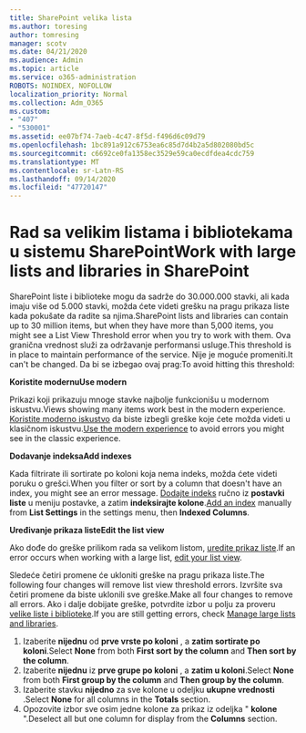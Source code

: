 ```yaml
---
title: SharePoint velika lista
ms.author: toresing
author: tomresing
manager: scotv
ms.date: 04/21/2020
ms.audience: Admin
ms.topic: article
ms.service: o365-administration
ROBOTS: NOINDEX, NOFOLLOW
localization_priority: Normal
ms.collection: Adm_O365
ms.custom:
- "407"
- "530001"
ms.assetid: ee07bf74-7aeb-4c47-8f5d-f496d6c09d79
ms.openlocfilehash: 1bc891a912c6753ea6c85d7d4b2a5d802080bd5c
ms.sourcegitcommit: c6692ce0fa1358ec3529e59ca0ecdfdea4cdc759
ms.translationtype: MT
ms.contentlocale: sr-Latn-RS
ms.lasthandoff: 09/14/2020
ms.locfileid: "47720147"
---
```

# <a name="work-with-large-lists-and-libraries-in-sharepoint"></a><span data-ttu-id="0446c-102">Rad sa velikim listama i bibliotekama u sistemu SharePoint</span><span class="sxs-lookup"><span data-stu-id="0446c-102">Work with large lists and libraries in SharePoint</span></span>

<span data-ttu-id="0446c-103">SharePoint liste i biblioteke mogu da sadrže do 30.000.000 stavki, ali kada imaju više od 5.000 stavki, možda ćete videti grešku na pragu prikaza liste kada pokušate da radite sa njima.</span><span class="sxs-lookup"><span data-stu-id="0446c-103">SharePoint lists and libraries can contain up to 30 million items, but when they have more than 5,000 items, you might see a List View Threshold error when you try to work with them.</span></span> <span data-ttu-id="0446c-104">Ova granična vrednost služi za održavanje performansi usluge.</span><span class="sxs-lookup"><span data-stu-id="0446c-104">This threshold is in place to maintain performance of the service.</span></span> <span data-ttu-id="0446c-105">Nije je moguće promeniti.</span><span class="sxs-lookup"><span data-stu-id="0446c-105">It can't be changed.</span></span> <span data-ttu-id="0446c-106">Da bi se izbegao ovaj prag:</span><span class="sxs-lookup"><span data-stu-id="0446c-106">To avoid hitting this threshold:</span></span>

<span data-ttu-id="0446c-107">**Koristite modernu**</span><span class="sxs-lookup"><span data-stu-id="0446c-107">**Use modern**</span></span>

<span data-ttu-id="0446c-108">Prikazi koji prikazuju mnoge stavke najbolje funkcionišu u modernom iskustvu.</span><span class="sxs-lookup"><span data-stu-id="0446c-108">Views showing many items work best in the modern experience.</span></span> <span data-ttu-id="0446c-109">[Koristite moderno iskustvo](https://support.office.com/article/66dac24b-4177-4775-bf50-3d267318caa9) da biste izbegli greške koje ćete možda videti u klasičnom iskustvu.</span><span class="sxs-lookup"><span data-stu-id="0446c-109">[Use the modern experience](https://support.office.com/article/66dac24b-4177-4775-bf50-3d267318caa9) to avoid errors you might see in the classic experience.</span></span>

<span data-ttu-id="0446c-110">**Dodavanje indeksa**</span><span class="sxs-lookup"><span data-stu-id="0446c-110">**Add indexes**</span></span>

<span data-ttu-id="0446c-111">Kada filtrirate ili sortirate po koloni koja nema indeks, možda ćete videti poruku o grešci.</span><span class="sxs-lookup"><span data-stu-id="0446c-111">When you filter or sort by a column that doesn't have an index, you might see an error message.</span></span> <span data-ttu-id="0446c-112">[Dodajte indeks](https://support.office.com/article/f3f00554-b7dc-44d1-a2ed-d477eac463b0) ručno iz **postavki liste** u meniju postavke, a zatim **indeksirajte kolone**.</span><span class="sxs-lookup"><span data-stu-id="0446c-112">[Add an index](https://support.office.com/article/f3f00554-b7dc-44d1-a2ed-d477eac463b0) manually from **List Settings** in the settings menu, then **Indexed Columns**.</span></span>

<span data-ttu-id="0446c-113">**Uređivanje prikaza liste**</span><span class="sxs-lookup"><span data-stu-id="0446c-113">**Edit the list view**</span></span>

<span data-ttu-id="0446c-114">Ako dođe do greške prilikom rada sa velikom listom, [uredite prikaz liste](https://support.office.com/article/15916903-e79a-423f-b4e2-02d37e1ff372).</span><span class="sxs-lookup"><span data-stu-id="0446c-114">If an error occurs when working with a large list, [edit your list view](https://support.office.com/article/15916903-e79a-423f-b4e2-02d37e1ff372).</span></span>

<span data-ttu-id="0446c-115">Sledeće četiri promene će ukloniti greške na pragu prikaza liste.</span><span class="sxs-lookup"><span data-stu-id="0446c-115">The following four changes will remove list view threshold errors.</span></span> <span data-ttu-id="0446c-116">Izvršite sva četiri promene da biste uklonili sve greške.</span><span class="sxs-lookup"><span data-stu-id="0446c-116">Make all four changes to remove all errors.</span></span> <span data-ttu-id="0446c-117">Ako i dalje dobijate greške, potvrdite izbor u polju za proveru [velike liste i biblioteke](https://support.office.com/article/B8588DAE-9387-48C2-9248-C24122F07C59).</span><span class="sxs-lookup"><span data-stu-id="0446c-117">If you are still getting errors, check [Manage large lists and libraries](https://support.office.com/article/B8588DAE-9387-48C2-9248-C24122F07C59).</span></span>

1. <span data-ttu-id="0446c-118">Izaberite **nijednu** od **prve vrste po koloni** , a **zatim sortirate po koloni**.</span><span class="sxs-lookup"><span data-stu-id="0446c-118">Select **None** from both **First sort by the column** and **Then sort by the column**.</span></span>
2. <span data-ttu-id="0446c-119">Izaberite **nijednu** iz **prve grupe po koloni** , a **zatim u koloni**.</span><span class="sxs-lookup"><span data-stu-id="0446c-119">Select **None** from both **First group by the column** and **Then group by the column**.</span></span>
3. <span data-ttu-id="0446c-120">Izaberite stavku **nijedno** za sve kolone u odeljku **ukupne vrednosti** .</span><span class="sxs-lookup"><span data-stu-id="0446c-120">Select **None** for all columns in the **Totals** section.</span></span>
4. <span data-ttu-id="0446c-121">Opozovite izbor sve osim jedne kolone za prikaz iz odeljka " **kolone** ".</span><span class="sxs-lookup"><span data-stu-id="0446c-121">Deselect all but one column for display from the **Columns** section.</span></span>

